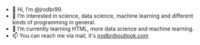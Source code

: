 - 👋 Hi, I’m @jrodbr99.
- 👀 I’m interested in science, data science, machine learning and different kinds of programming in general.
- 🌱 I’m currently learning HTML, more data science and machine learning.
- 📫 You can reach me via mail, it's jrodbr@outlook.com

<!---
jrodbr99/jrodbr99 is a ✨ special ✨ repository because its `README.md` (this file) appears on your GitHub profile.
You can click the Preview link to take a look at your changes.
--->
